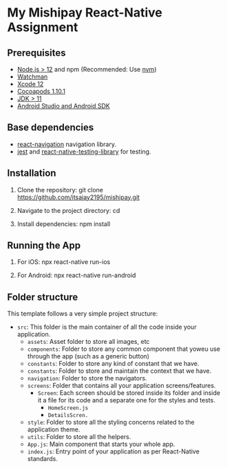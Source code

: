 # My Mishipay React-Native Assignment


## Prerequisites

- [Node.js > 12](https://nodejs.org) and npm (Recommended: Use [nvm](https://github.com/nvm-sh/nvm))
- [Watchman](https://facebook.github.io/watchman)
- [Xcode 12](https://developer.apple.com/xcode)
- [Cocoapods 1.10.1](https://cocoapods.org)
- [JDK > 11](https://www.oracle.com/java/technologies/javase-jdk11-downloads.html)
- [Android Studio and Android SDK](https://developer.android.com/studio)

## Base dependencies

- [react-navigation](https://reactnavigation.org/) navigation library.
- [jest](https://facebook.github.io/jest/) and [react-native-testing-library](https://callstack.github.io/react-native-testing-library/) for testing.

## Installation
1. Clone the repository:
 git clone https://github.com/itsajay2195/mishipay.git

2. Navigate to the project directory:
 cd <folder>

3. Install dependencies:
  npm install 

## Running the App

1. For iOS:
   npx react-native run-ios

2. For Android:
  npx react-native run-android






## Folder structure

This template follows a very simple project structure:

- `src`: This folder is the main container of all the code inside your application.
  - `assets`: Asset folder to store all images, etc
  - `components`: Folder to store any common component that yoweu use through the app (such as a generic button)
  - `constants`: Folder to store any kind of constant that we have.
  - `constants`: Folder to store and maintain the context that we have.
  - `navigation`: Folder to store the navigators.
  - `screens`: Folder that contains all your application screens/features.
    - `Screen`: Each screen should be stored inside its folder and inside it a file for its code and a separate one for the styles and tests.
      - `HomeScreen.js`
      - `DetailsScren.`
  - `style`: Folder to store all the styling concerns related to the application theme.
  - `utils`: Folder to store all the helpers.
  - `App.js`: Main component that starts your whole app.
  - `index.js`: Entry point of your application as per React-Native standards.

